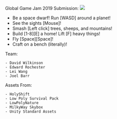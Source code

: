 Global Game Jam 2019 Submission:
![](https://ggj.s3.amazonaws.com/styles/game_sidebar__wide/featured_image/2019/01/71476/title.png?itok=upQLKp46&timestamp=1548628456)

 - Be a space dwarf! Run [WASD] around a planet! 
 - See the sights [Mouse]! 
 - Smash [Left click] trees, sheeps, and mountains! 
 - Build [1-8][E] a home! Lift [F] heavy things! 
 - Fly [Space][Space]! 
 - Craft on a bench (literally)!

Team:

    - David Wilkinson
    - Edward Rochester
    - Lei Wang
    - Joel Barr

Assets From:

    - HolyShift
    - Low Poly Survival Pack
    - LowPolyNature
    - MilkyWay Skybox
    - Unity Standard Assets
